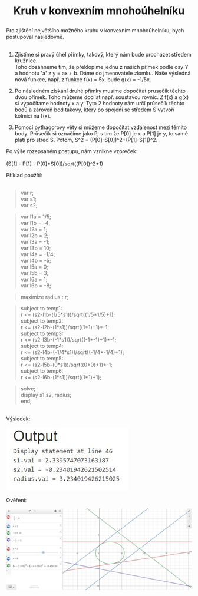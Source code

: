 # <p style="text-align:center;"><b>Kruh v konvexním mnohoúhelníku</b></p>

Pro zjištění největšího možného kruhu v konvexním mnohoúhelníku, bych postupoval následovně.
<br/>
<br/>

1. Zjistíme si pravý úhel přímky, takový, který nám bude procházet středem kružnice.  
Toho dosáhneme tím, že překlopíme jednu z našich přímek podle osy Y a hodnotu 'a' z y = ax + b. Dáme do jmenovatele zlomku. Naše výsledná nová funkce, např. z funkce f(x) = 5x, bude g(x) = -1/5x.

2. Po následném získání druhé přímky musíme dopočítat prusečík těchto dvou přímek. Toho můžeme docílat např. soustavou rovnic. Z f(x) a g(x) si vypočítame hodnoty x a y. Tyto 2 hodnoty nám určí průsečík těchto bodů a zároveň bod takový, který po spojení se středem S vytvoří kolmici na f(x).

3. Pomocí pythagorovy věty si můžeme dopočítat vzdálenost mezi těmito body. Průsečík si označíme jako P, s tím že P[0] je x a P[1] je y, to samé platí pro střed S. Potom, S^2 = (P[0]-S[0])^2+(P[1]-S[1])^2.

Po výše rozepsaném postupu, nám vznikne vzoreček:  
<br/>
(S[1] - P[1] - P[0]*S[0])/sqrt((P[0])^2+1)

Příklad použítí:  
<br/>

>var r;  
var s1;  
var s2;

>var l1a = 1/5;  
var l1b = -4;  
>var l2a = 1;  
var l2b = 2;  
>var l3a = -1;  
var l3b = 10;  
>var l4a = -1/4;  
var l4b = -5;  
>var l5a = 0;  
var l5b = 3;  
>var l6a = 1;  
var l6b = -8;



>maximize radius : r;

>subject to temp1:  
        r <= (s2-l1b-(1/5\*s1))/sqrt((1/5\*1/5)+1);  
>subject to temp2:  
        r <= (s2-l2b-(1\*s1))/sqrt((1\*1)+1)\*-1;  
>subject to temp3:   
        r <= (s2-l3b-(-1*s1))/sqrt((-1\*-1)+1)\*-1;  
>subject to temp4:   
        r <= (s2-l4b-(-1/4\*s1))/sqrt((-1/4\*-1/4)+1);  
>subject to temp5:  
        r <= (s2-l5b-(0\*s1))/sqrt((0\*0)+1)\*-1;    
>subject to temp6:  
        r <= (s2-l6b-(1\*s1))/sqrt((1\*1)+1);   
        
>solve;  
display s1,s2, radius;  
end;

<br/>
Výsledek:

<br/>

![vak_out](vak_out.JPG)

Ověření:

![vak](VAK.JPG)
